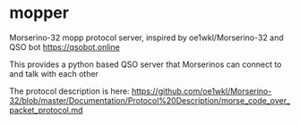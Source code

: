 # mopper
Morserino-32 mopp protocol server, inspired by oe1wkl/Morserino-32 and QSO bot https://qsobot.online

This provides a python based QSO server that Morserinos can connect to and talk with each other

The protocol description is here: https://github.com/oe1wkl/Morserino-32/blob/master/Documentation/Protocol%20Description/morse_code_over_packet_protocol.md

